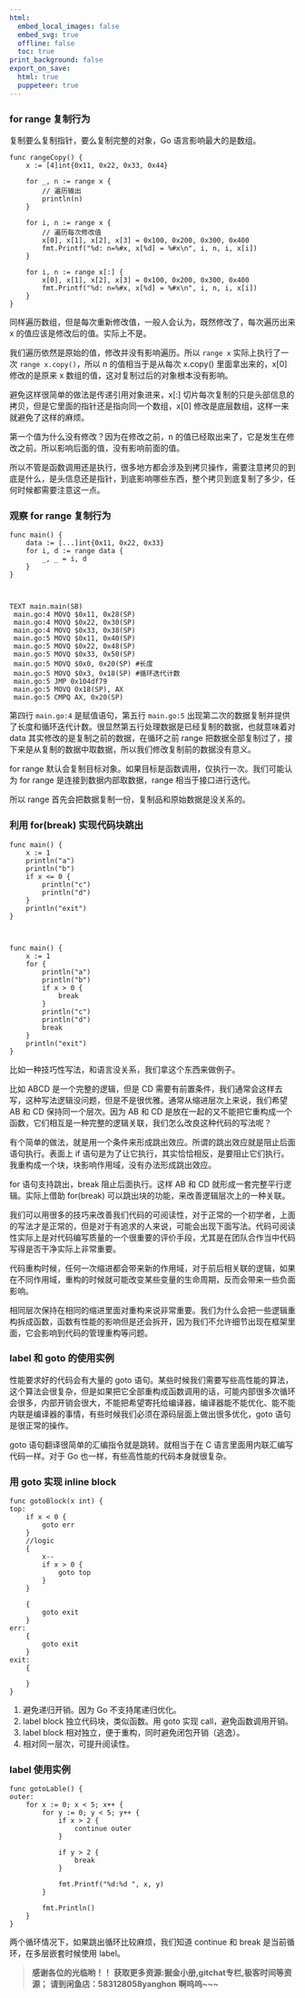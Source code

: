 ```yaml
---
html:
  embed_local_images: false
  embed_svg: true
  offline: false
  toc: true
print_background: false
export_on_save:
  html: true
  puppeteer: true
---
```

### for range 复制行为

复制要么复制指针，要么复制完整的对象，Go 语言影响最大的是数组。

    
    
    func rangeCopy() {
        x := [4]int{0x11, 0x22, 0x33, 0x44}
    
        for _, n := range x {
            // 遍历输出
            println(n)
        }
    
        for i, n := range x {
            // 遍历每次修改值
            x[0], x[1], x[2], x[3] = 0x100, 0x200, 0x300, 0x400
            fmt.Printf("%d: n=%#x, x[%d] = %#x\n", i, n, i, x[i])
        }
    
        for i, n := range x[:] {
            x[0], x[1], x[2], x[3] = 0x100, 0x200, 0x300, 0x400
            fmt.Printf("%d: n=%#x, x[%d] = %#x\n", i, n, i, x[i])
        }
    }
    

同样遍历数组，但是每次重新修改值，一般人会认为，既然修改了，每次遍历出来 x 的值应该是修改后的值。实际上不是。

我们遍历依然是原始的值，修改并没有影响遍历。所以 `range x` 实际上执行了一次 `range x.copy()`，所以 n 的值相当于是从每次
x.copy() 里面拿出来的，x[0] 修改的是原来 x 数组的值，这对复制过后的对象根本没有影响。

避免这样很简单的做法是传递引用对象进来，x[:] 切片每次复制的只是头部信息的拷贝，但是它里面的指针还是指向同一个数组，x[0]
修改是底层数组，这样一来就避免了这样的麻烦。

第一个值为什么没有修改？因为在修改之前，n 的值已经取出来了，它是发生在修改之前。所以影响后面的值，没有影响前面的值。

所以不管是函数调用还是执行，很多地方都会涉及到拷贝操作，需要注意拷贝的到底是什么，是头信息还是指针，到底影响哪些东西，整个拷贝到底复制了多少，任何时候都需要注意这一点。

### 观察 for range 复制行为

    
    
    func main() {
        data := [...]int{0x11, 0x22, 0x33}
        for i, d := range data {
            _, _ = i, d
        }
    }
    
    
    
    TEXT main.main(SB)
     main.go:4 MOVQ $0x11, 0x28(SP)
     main.go:4 MOVQ $0x22, 0x30(SP)
     main.go:4 MOVQ $0x33, 0x38(SP)
     main.go:5 MOVQ $0x11, 0x40(SP)
     main.go:5 MOVQ $0x22, 0x48(SP)
     main.go:5 MOVQ $0x33, 0x50(SP)
     main.go:5 MOVQ $0x0, 0x20(SP) #长度
     main.go:5 MOVQ $0x3, 0x18(SP) #循环迭代计数
     main.go:5 JMP 0x104df79
     main.go:5 MOVQ 0x18(SP), AX
     main.go:5 CMPQ AX, 0x20(SP)
    

第四行 `main.go:4` 是赋值语句，第五行 `main.go:5`
出现第二次的数据复制并提供了长度和循环迭代计数。很显然第五行处理数据是已经复制的数据，也就意味着对 data 其实修改的是复制之前的数据，在循环之前
range 把数据全部复制过了，接下来是从复制的数据中取数据，所以我们修改复制前的数据没有意义。

for range 默认会复制目标对象。如果目标是函数调用，仅执行一次。我们可能认为 for range 是连接到数据内部取数据，range
相当于接口进行迭代。

所以 range 首先会把数据复制一份，复制品和原始数据是没关系的。

### 利用 for(break) 实现代码块跳出

    
    
    func main() {
        x := 1
        println("a")
        println("b")
        if x <= 0 {
            println("c")
            println("d")
        }
        println("exit")
    }
    
    
    
    func main() {
        x := 1
        for {
            println("a")
            println("b")
            if x > 0 {
                break
            }
            println("c")
            println("d")
            break
        }
        println("exit")
    }
    

比如一种技巧性写法，和语言没关系，我们拿这个东西来做例子。

比如 ABCD 是一个完整的逻辑，但是 CD 需要有前置条件，我们通常会这样去写，这种写法逻辑没问题，但是不是很优雅。通常从缩进层次上来说，我们希望 AB
和 CD 保持同一个层次。因为 AB 和 CD 是放在一起的又不能把它重构成一个函数，它们相互是一种完整的逻辑关联，我们怎么改良这种代码的写法呢？

有个简单的做法，就是用一个条件来形成跳出效应。所谓的跳出效应就是阻止后面语句执行。表面上 if
语句是为了让它执行，其实恰恰相反，是要阻止它们执行。我重构成一个块，块影响作用域，没有办法形成跳出效应。

for 语句支持跳出，break 阻止后面执行。这样 AB 和 CD 就形成一套完整平行逻辑。实际上借助 for(break)
可以跳出块的功能，来改善逻辑层次上的一种关联。

我们可以用很多的技巧来改善我们代码的可阅读性，对于正常的一个初学者，上面的写法才是正常的，但是对于有追求的人来说，可能会出现下面写法。代码可阅读性实际上是对代码编写质量的一个很重要的评价手段，尤其是在团队合作当中代码写得是否干净实际上非常重要。

代码重构时候，任何一次缩进都会带来新的作用域，对于前后相关联的逻辑，如果在不同作用域，重构的时候就可能改变某些变量的生命周期，反而会带来一些负面影响。

相同层次保持在相同的缩进里面对重构来说非常重要。我们为什么会把一些逻辑重构拆成函数，函数有性能的影响但是还会拆开，因为我们不允许细节出现在框架里面，它会影响到代码的管理重构等问题。

### label 和 goto 的使用实例

性能要求好的代码会有大量的 goto
语句。某些时候我们需要写些高性能的算法，这个算法会很复杂，但是如果把它全部重构成函数调用的话，可能内部很多次循环会很多，内部开销会很大，不能把希望寄托给编译器，编译器能不能优化、能不能内联是编译器的事情，有些时候我们必须在源码层面上做出很多优化，goto
语句是很正常的操作。

goto 语句翻译很简单的汇编指令就是跳转。就相当于在 C 语言里面用内联汇编写代码一样。对于 Go 也一样，有些高性能的代码本身就很复杂。

### 用 goto 实现 inline block

    
    
    func gotoBlock(x int) {
    top:
        if x < 0 {
            goto err
        }
        //logic
        {
            x--
            if x > 0 {
                goto top
            }
        }
    
        {
            goto exit
        }
    err:
        {
            goto exit
        }
    exit:
        {
    
        }
    }
    

  1. 避免递归开销。因为 Go 不支持尾递归优化。
  2. label block 独立代码块，类似函数。用 goto 实现 call，避免函数调用开销。
  3. label block 相对独立，便于重构，同时避免闭包开销（逃逸）。
  4. 相对同一层次，可提升阅读性。

### label 使用实例

    
    
    func gotoLable() {
    outer:
        for x := 0; x < 5; x++ {
            for y := 0; y < 5; y++ {
                if x > 2 {
                    continue outer
                }
    
                if y > 2 {
                    break
                }
    
                fmt.Printf("%d:%d ", x, y)
            }
    
            fmt.Println()
        }
    }
    

两个循环情况下，如果跳出循环比较麻烦，我们知道 continue 和 break 是当前循环，在多层嵌套时候使用 label。

> **感谢各位的光临哟！！**
> **获取更多资源:掘金小册,gitchat专栏,极客时间等资源；**
> **请到闲鱼店：583128058yanghon**
> **啊呜呜~~~**